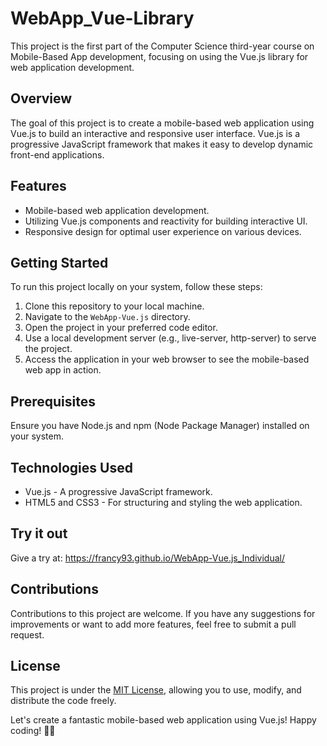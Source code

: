 # WebApp_Vue-Library

This project is the first part of the Computer Science third-year course on Mobile-Based App development, focusing on using the Vue.js library for web application development.

## Overview

The goal of this project is to create a mobile-based web application using Vue.js to build an interactive and responsive user interface. Vue.js is a progressive JavaScript framework that makes it easy to develop dynamic front-end applications.

## Features

- Mobile-based web application development.
- Utilizing Vue.js components and reactivity for building interactive UI.
- Responsive design for optimal user experience on various devices.

## Getting Started

To run this project locally on your system, follow these steps:

1. Clone this repository to your local machine.
2. Navigate to the `WebApp-Vue.js` directory.
3. Open the project in your preferred code editor.
4. Use a local development server (e.g., live-server, http-server) to serve the project.
5. Access the application in your web browser to see the mobile-based web app in action.

## Prerequisites

Ensure you have Node.js and npm (Node Package Manager) installed on your system.

## Technologies Used

- Vue.js - A progressive JavaScript framework.
- HTML5 and CSS3 - For structuring and styling the web application.

## Try it out

Give a try at: https://francy93.github.io/WebApp-Vue.js_Individual/

## Contributions

Contributions to this project are welcome. If you have any suggestions for improvements or want to add more features, feel free to submit a pull request.

## License

This project is under the [MIT License](https://en.wikipedia.org/wiki/MIT_License), allowing you to use, modify, and distribute the code freely.

Let's create a fantastic mobile-based web application using Vue.js! Happy coding! 🚀📱